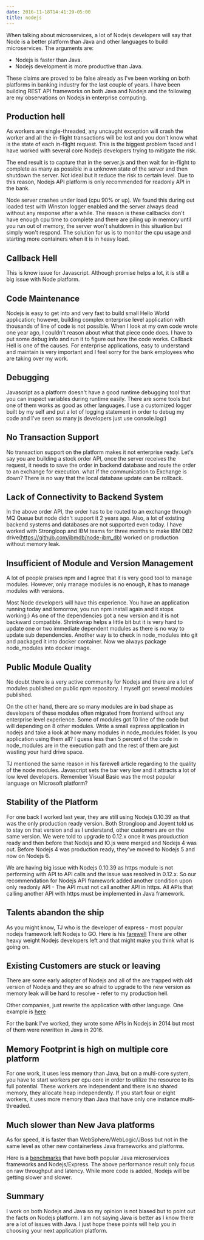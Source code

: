```yaml
---
date: 2016-11-18T14:41:29-05:00
title: nodejs
---
```


When talking about microservices, a lot of Nodejs developers will say that Node is
a better platform than Java and other languages to build microservices. The arguments 
are: 

* Nodejs is faster than Java.
* Nodejs development is more productive than Java.

These claims are proved to be false already as I've been working on both 
platforms in banking industry for the last couple of years. I have been
building REST API frameworks on both Java and Nodejs and the following are
my observations on Nodejs in enterprise computing.

## Production hell

As workers are single-threaded, any uncaught exception will crash the worker
and all the in-flight transactions will be lost and you don't know what is 
the state of each in-flight request. This is the biggest problem faced and
I have worked with several core Nodejs developers trying to mitigate the risk.

The end result is to capture that in the server.js and then wait for in-flight
to complete as many as possible in a unknown state of the server and then
shutdown the server. Not ideal but it reduce the risk to certain level. Due to
this reason, Nodejs API platform is only recommended for readonly API in the
bank. 

Node server crashes under load (cpu 90% or up). We found this during out loaded
test with Winston logger enabled and the server always dead without any response
after a while. The reason is these callbacks don't have enough cpu time to
complete and there are piling up in memory until you run out of memory, the server
won't shutdown in this situation but simply won't respond. The solution for
us is to monitor the cpu usage and starting more containers when it is in 
heavy load. 

## Callback Hell

This is know issue for Javascript. Although promise helps a lot, it is still a
big issue with Node platform.

 
## Code Maintenance

Nodejs is easy to get into and very fast to build small Hello World application;
however, building complex enterprise level application with thousands of line of
code is not possible. When I look at my own code wrote one year ago, I couldn't
reason about what that piece code does. I have to put some debug info and run it
to figure out how the code works. Callback Hell is one of the causes. For 
enterprise applications, easy to understand and maintain is very important and I 
feel sorry for the bank employees who are taking over my work.

## Debugging

Javascript as a platform doesn't have a good runtime debugging tool that you can inspect
variables during runtime easily. There are some tools but one of them works as 
good as other languages. I use a customized logger built by my self and put a lot
of logging statement in order to debug my code and I've seen so many js developers
just use console.log:)

## No Transaction Support

No transaction support on the platform makes it not enterprise ready. Let's say 
you are building a stock order API, once the server receives the request, it needs
to save the order in backend database and route the order to an exchange for execution.
what if the communication to Exchange is down? There is no way that the local
database update can be rollback. 

## Lack of Connectivity to Backend System

In the above order API, the order has to be routed to an exchange through MQ Queue
but node didn't support it 2 years ago. Also, a lot of existing backend
systems and databases are not supported even today. I have worked with Strongloop
and IBM teams for three months to make IBM DB2 
drive(https://github.com/ibmdb/node-ibm_db) worked on production without
memory leak. 

## Insufficient of Module and Version Management

A lot of people praises npm and I agree that it is very good tool to manage modules.
However, only manage modules is no enough, it has to manage modules with versions.

Most Node developers will have this experience. You have an application running today
and tomorrow, you run npm install again and it stops working:) As one of the dependencies
got a new version and it is not backward compatible. Shrinkwrap helps a little bit but
it is very hard to update one or two immediate dependent modules as there is no way to
update sub dependencies. Another way is to check in node_modules into git and packaged it
into docker container. Now we always package node_modules into docker image.


## Public Module Quality

No doubt there is a very active community for Nodejs and there are a lot of modules published
on public npm repository. I myself got several modules published. 

On the other hand, there are so many modules are in bad shape as developers of these modules
often migrated from frontend without any enterprise level experience. Some of modules got 
10 line of the code but will depending on 8 other modules. Write a small express application
in nodejs and take a look at how many modules in node_modules folder. Is you application
using them all? I guess less than 5 percent of the code in node_modules are in the 
execution path and the rest of them are just wasting your hard drive space.
 
TJ mentioned the same reason in his farewell article regarding to the quality of the node
modules. Javascript sets the bar very low and it attracts a lot of low level developers.
Remember Visual Basic was the most popular language on Microsoft platform?

## Stability of the Platform

For one back I worked last year, they are still using Nodejs 0.10.39 as that was the only
production ready version. Both Strongloop and Joyent told us to stay on that version and as
I understand, other customers are on the same version. We were told to upgrade to 0.12.x
once it was prouduction ready and then before that Nodejs and IO.js were merged and Nodejs 4
was out. Before Nodejs 4 was production ready, they've moved to Nodejs 5 and now on Nodejs 6.

We are having big issue with Nodejs 0.10.39 as https module is not performing with API to 
API calls and the issue was resolved in 0.12.x. So our recommendation for Nodejs API 
framework added another condition upon only readonly API - The API must not call another
API in https. All APIs that calling another API with https must be implemented in Java 
framework.


## Talents abandon the ship

As you might know, TJ who is the developer of express - most popular nodejs framework left
Nodejs to GO. Here is his [farewell](https://medium.com/@tjholowaychuk/farewell-node-js-4ba9e7f3e52b#.5brqa9has)
There are other heavy weight Nodejs developers left and that might make you think what is going on.


## Existing Customers are stuck or leaving

There are some early adopter of Nodejs and all of the are trapped with old version of Nodejs
and they are so afraid to upgrade to the new version as memory leak will be hard to 
resolve - refer to my production hell.

Other companies, just rewrite the application with other language. One example is 
[here](https://medium.com/@theflapjack103/the-way-of-the-gopher-6693db15ae1f#.jfcsl8hlg)

For the bank I've worked, they wrote some APIs in Nodejs in 2014 but most of them were rewritten
in Java in 2016.

## Memory Footprint is high on multiple core platform

For one work, it uses less memory than Java, but on a multi-core system, you have to start
workers per cpu core in order to utilize the resource to its full potential. These workers
are independent and there is no shared memory, they allocate heap independently. If you start
four or eight workers, it uses more memory than Java that have only one instance multi-threaded.


## Much slower than New Java platforms

As for speed, it is faster than WebSphere/WebLogic/JBoss but not in the same level as other
new containerless Java frameworks and platforms. 
 
Here is a [benchmarks](https://github.com/networknt/light-java-example/tree/master/performance) 
that have both popular Java microservices frameworks and Nodejs/Express. The above performance
result only focus on raw throughput and latency. While more code is added, Nodejs will be
getting slower and slower. 

## Summary

I work on both Nodejs and Java so my opinion is not biased but to point out the facts on
Nodejs platform. I am not saying Java is better as I know there are a lot of issues with
Java. I just hope these points will help you in choosing your next application platform. 

